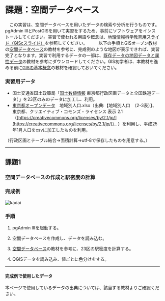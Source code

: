 # 課題：空間データベース
　この実習は、空間データベースを用いたデータの検索や分析を行うものです。pgAdmin IIIとPostGISを用いて実習をするため、事前にソフトウェアをインストールしてください。実習で使われる用語や概念は、[地理情報科学教育用スライド（GIScスライド）]を参照してください。
　
 　以下の手順とGISオープン教材の[空間データベース]の教材を参考に、完成例のような地図が表示できれば、実習完了となります。実習で利用するデータの一部は、[既存データの地図データと属性データ]の教材を参考にダウンロードしてください。GIS初学者は、本教材を進める前に[GISの基本概念]の教材を確認しておいてください。

### 実習用データ

* 国土交通省国土政策局「[国土数値情報] 東京都行政区画データと全国鉄道データ）」を23区のみのデータに加工し、利用。
* [東京都オープンデータ]　地域別人口.xlsx（出典:【地域別人口　（2-3表）】、東京都、クリエイティブ・コモンズ・ライセンス 表示 2.1（[https://creativecommons.org/licenses/by/2.1/jp/](https://creativecommons.org/licenses/by/2.1/jp/)）
）を利用し、平成25年1月人口をcsvに加工したものを利用。

（行政区画とテーブル結合→面積計算→utf-8で保存したものを用意する。）

---

## 課題1
### 空間データベースの作成と駅密度の計算

### 完成例
![kadai](pic/9-1.png)

### 手順
1. pgAdmin IIIを起動する。

2. 空間データベースを作成し、データを読み込む。

3. [空間データベース]の教材を参考に、23区の駅密度を計算する。

4. QGISデータを読み込み、値ごとに色分けをする。

---

#### 完成例で使用したデータ
本ページで使用しているデータの出典については、該当する教材よりご確認ください。

[地理情報科学教育用スライド（GIScスライド）]:http://curricula.csis.u-tokyo.ac.jp/slide/4.html
[東京都オープンデータ]:http://www.metro.tokyo.jp/SUB/OPENDATA/
[利用規約]:../../../policy.md
[その他のライセンスについて]:../../license.md
[よくある質問とエラー]:../../questions/questions.md

[GISの基本概念]:../../00/00.md
[QGISビギナーズマニュアル]:../../QGIS/QGIS.md
[GRASSビギナーズマニュアル]:../../GRASS/GRASS.md
[リモートセンシングとその解析]:../../06/06.md
[既存データの地図データと属性データ]:../../07/07.md
[空間データ]:../../08/08.md
[空間データベース]:../../09/09.md
[空間データの統合・修正]:../../10/10.md
[基本的な空間解析]:../../11/11.md
[ネットワーク分析]:../../12/12.md
[領域分析]:../../13/13.md
[点データの分析]:../../14/14.md
[ラスタデータの分析]:../../15/15.md
[傾向面分析]:../../16/16.md
[空間的自己相関]:../../17/17.md
[空間補間]:../../18/18.md
[空間相関分析]:../../19/19.md
[空間分析におけるスケール]:../../20/20.md
[視覚的伝達]:../../21/21.md
[参加型GISと社会貢献]:../../26/26.md

[地理院地図]:https://maps.gsi.go.jp
[e-Stat]:https://www.e-stat.go.jp/
[国土数値情報]:http://nlftp.mlit.go.jp/ksj/
[基盤地図情報]:http://www.gsi.go.jp/kiban/
[地理院タイル]:http://maps.gsi.go.jp/development/ichiran.html

[課題ページ_QGISビギナーズマニュアル]:../../tasks/t_qgis_entry.md
[課題ページ_GRASSビギナーズマニュアル]:../../tasks/t_grass_entry.md
[課題ページ_リモートセンシングとその解析]:../../tasks/t_06.md
[課題ページ_既存データの地図データと属性データ]:../../tasks/t_07.md
[課題ページ_空間データ]:../../tasks/t_08.md
[課題ページ_空間データベース]:../../tasks/t_09.md
[課題ページ_空間データの統合・修正]:../../tasks/t_10.md
[課題ページ_基本的な空間解析]:../../tasks/t_11.md
[課題ページ_ネットワーク分析]:../../tasks/t_12.md
[課題ページ_基本的な空間解析]:../../tasks/t_13.md
[課題ページ_点データの分析]:../../tasks/t_14.md
[課題ページ_ラスタデータの分析]:../../tasks/t_15.md
[課題ページ_空間補間]:../../tasks/t_18.md
[課題ページ_視覚的伝達]:../../tasks/t_21.md
[課題ページ_参加型GISと社会貢献]:../../tasks/t_26.md
